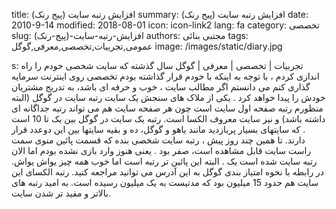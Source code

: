 title: افزایش رتبه سایت (پیج رنک)
summary: افزایش رتبه سایت (پیج رنک)
date: 2010-9-14
modified: 2018-08-01
icon:  icon-link2
lang: fa
category: تخصصی
slug: افزایش-رتبه-سایت-(پیج-رنک)
authors: مجتبی بنائی
tags: عمومی,تجربیات,تخصصی,معرفی,گوگل
image: /images/static/diary.jpg

s: تجربیات | تخصصی | معرفی | گوگل سال گذشته که سایت شخصی خودم را راه اندازی کردم ، با توجه به اینکه با خودم قرار  گذاشته بودم تخصصی روی اینترنت سرمایه گذاری کنم می دانستم اگر مطالب سایت ، خوب و حرفه ای باشد، به تدریج مشتریان خودش را پیدا خواهد کرد .  یکی از ملاک های سنجش یک سایت رتبه سایت در گوگل (البته منظورم رتبه صفحه اول سایت است چون هر صفحه سایت هم می تواند رتبه جداگانه ای داشته باشد) و نیز سایت معروف الکسا است. رتبه یک سایت در گوگل بین یک تا 10 است . که سایتهای بسیار پربازدید مانند یاهو و گوگل، ده و بقیه سایتها بین این دوعدد قرار دارند.  تا همین چند روز پیش ، رتبه سایت شخصی بنده که قسمت پائین منوی سمت راست سایت قابل مشاهده است، صفر بود . یعنی هنوز وارد بازی نشده بودم اما الان رتبه سایت شده است یک . البته این پائین تر رتبه است اما خوب همه چیز یواش یواش. در رابطه با نحوه امتیاز بندی گوگل به این آدرس می توانید مراجعه کنید. رتبه الکسای این سایت هم حدود 15 میلیون بود که مدتیست به یک میلیون رسیده است.  به امید رتبه های بالاتر و مفید تر شدن سایت.